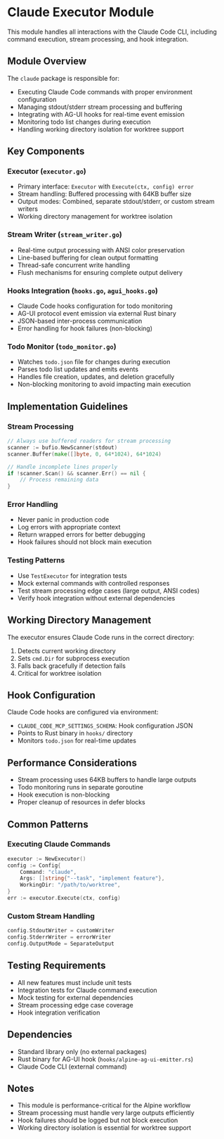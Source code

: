 # Claude Executor Module

This module handles all interactions with the Claude Code CLI, including command execution, stream processing, and hook integration.

## Module Overview

The `claude` package is responsible for:
- Executing Claude Code commands with proper environment configuration
- Managing stdout/stderr stream processing and buffering
- Integrating with AG-UI hooks for real-time event emission
- Monitoring todo list changes during execution
- Handling working directory isolation for worktree support

## Key Components

### Executor (`executor.go`)
- Primary interface: `Executor` with `Execute(ctx, config) error`
- Stream handling: Buffered processing with 64KB buffer size
- Output modes: Combined, separate stdout/stderr, or custom stream writers
- Working directory management for worktree isolation

### Stream Writer (`stream_writer.go`)
- Real-time output processing with ANSI color preservation
- Line-based buffering for clean output formatting
- Thread-safe concurrent write handling
- Flush mechanisms for ensuring complete output delivery

### Hooks Integration (`hooks.go`, `agui_hooks.go`)
- Claude Code hooks configuration for todo monitoring
- AG-UI protocol event emission via external Rust binary
- JSON-based inter-process communication
- Error handling for hook failures (non-blocking)

### Todo Monitor (`todo_monitor.go`)
- Watches `todo.json` file for changes during execution
- Parses todo list updates and emits events
- Handles file creation, updates, and deletion gracefully
- Non-blocking monitoring to avoid impacting main execution

## Implementation Guidelines

### Stream Processing
```go
// Always use buffered readers for stream processing
scanner := bufio.NewScanner(stdout)
scanner.Buffer(make([]byte, 0, 64*1024), 64*1024)

// Handle incomplete lines properly
if !scanner.Scan() && scanner.Err() == nil {
    // Process remaining data
}
```

### Error Handling
- Never panic in production code
- Log errors with appropriate context
- Return wrapped errors for better debugging
- Hook failures should not block main execution

### Testing Patterns
- Use `TestExecutor` for integration tests
- Mock external commands with controlled responses
- Test stream processing edge cases (large output, ANSI codes)
- Verify hook integration without external dependencies

## Working Directory Management

The executor ensures Claude Code runs in the correct directory:
1. Detects current working directory
2. Sets `cmd.Dir` for subprocess execution
3. Falls back gracefully if detection fails
4. Critical for worktree isolation

## Hook Configuration

Claude Code hooks are configured via environment:
- `CLAUDE_CODE_MCP_SETTINGS_SCHEMA`: Hook configuration JSON
- Points to Rust binary in `hooks/` directory
- Monitors `todo.json` for real-time updates

## Performance Considerations

- Stream processing uses 64KB buffers to handle large outputs
- Todo monitoring runs in separate goroutine
- Hook execution is non-blocking
- Proper cleanup of resources in defer blocks

## Common Patterns

### Executing Claude Commands
```go
executor := NewExecutor()
config := Config{
    Command: "claude",
    Args: []string{"--task", "implement feature"},
    WorkingDir: "/path/to/worktree",
}
err := executor.Execute(ctx, config)
```

### Custom Stream Handling
```go
config.StdoutWriter = customWriter
config.StderrWriter = errorWriter
config.OutputMode = SeparateOutput
```

## Testing Requirements

- All new features must include unit tests
- Integration tests for Claude command execution
- Mock testing for external dependencies
- Stream processing edge case coverage
- Hook integration verification

## Dependencies

- Standard library only (no external packages)
- Rust binary for AG-UI hook (`hooks/alpine-ag-ui-emitter.rs`)
- Claude Code CLI (external command)

## Notes

- This module is performance-critical for the Alpine workflow
- Stream processing must handle very large outputs efficiently
- Hook failures should be logged but not block execution
- Working directory isolation is essential for worktree support